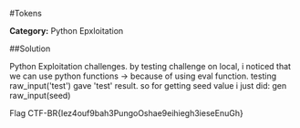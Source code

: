 #Tokens

**Category:** Python Epxloitation

##Solution

Python Exploitation challenges. by testing challenge on local, i noticed that we can use python functions -> because of using eval function. testing raw_input('test') gave 'test' result. so for getting seed value i just did: gen raw_input(seed)

Flag CTF-BR{Iez4ouf9bah3PungoOshae9eihiegh3ieseEnuGh}